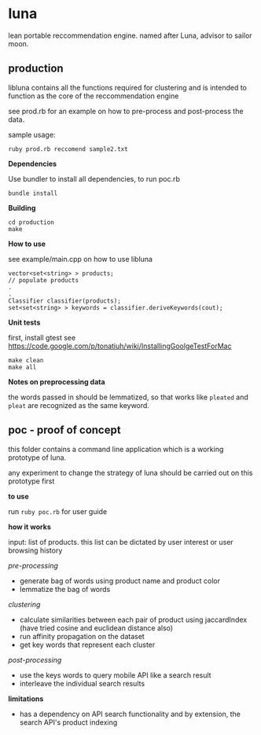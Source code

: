 # luna

lean portable reccommendation engine. named after Luna, advisor to sailor moon.

## production

libluna contains all the functions required for clustering and is intended to function as the core of the reccommendation engine

see prod.rb for an example on how to pre-process and post-process the data.

sample usage:

    ruby prod.rb reccomend sample2.txt

**Dependencies**

Use bundler to install all dependencies, to run poc.rb

    bundle install

**Building**

    cd production
    make

**How to use**

see example/main.cpp on how to use libluna

    vector<set<string> > products;
    // populate products
    .
    .
    Classifier classifier(products);
    set<set<string> > keywords = classifier.deriveKeywords(cout);

**Unit tests**

first, install gtest
see https://code.google.com/p/tonatiuh/wiki/InstallingGoolgeTestForMac

    make clean
    make all

**Notes on preprocessing data**

the words passed in should be lemmatized, so that works like `pleated` and `pleat` are recognized as the same keyword.

## poc - proof of concept

this folder contains a command line application which is a working prototype of luna.

any experiment to change the strategy of luna should be carried out on this prototype first

**to use**

run ```ruby poc.rb``` for user guide

**how it works**

input: list of products. this list can be dictated by user interest or user browsing history

*pre-processing*
* generate bag of words using product name and product color
* lemmatize the bag of words

*clustering*
* calculate similarities between each pair of product using jaccardIndex (have tried cosine and euclidean distance also)
* run affinity propagation on the dataset
* get key words that represent each cluster

*post-processing*
* use the keys words to query mobile API like a search result
* interleave the individual search results

**limitations**

* has a dependency on API search functionality and by extension, the search API's product indexing





